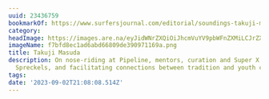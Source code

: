```yaml
---
uuid: 23436759
bookmarkOf: https://www.surfersjournal.com/editorial/soundings-takuji-masuda/
category: 
headImage: https://images.are.na/eyJidWNrZXQiOiJhcmVuYV9pbWFnZXMiLCJrZXkiOiIyMzQzNjc1OS9vcmlnaW5hbF9mN2JmZDhlYzFhZDZhYmQ2NjgwOWRlMzkwOTcxMTY5YS5wbmciLCJlZGl0cyI6eyJyZXNpemUiOnsid2lkdGgiOjEyMDAsImhlaWdodCI6MTIwMCwiZml0IjoiaW5zaWRlIiwid2l0aG91dEVubGFyZ2VtZW50Ijp0cnVlfSwid2VicCI6eyJxdWFsaXR5Ijo5MH0sImpwZWciOnsicXVhbGl0eSI6OTB9LCJyb3RhdGUiOm51bGx9fQ==?bc=0
imageName: f7bfd8ec1ad6abd66809de390971169a.png
title: Takuji Masuda
description: On nose-riding at Pipeline, mentors, curation and Super X Media, Bunker
  Spreckels, and facilitating connections between tradition and youth culture in Japan.
tags: 
date: '2023-09-02T21:08:08.514Z'
---
```

